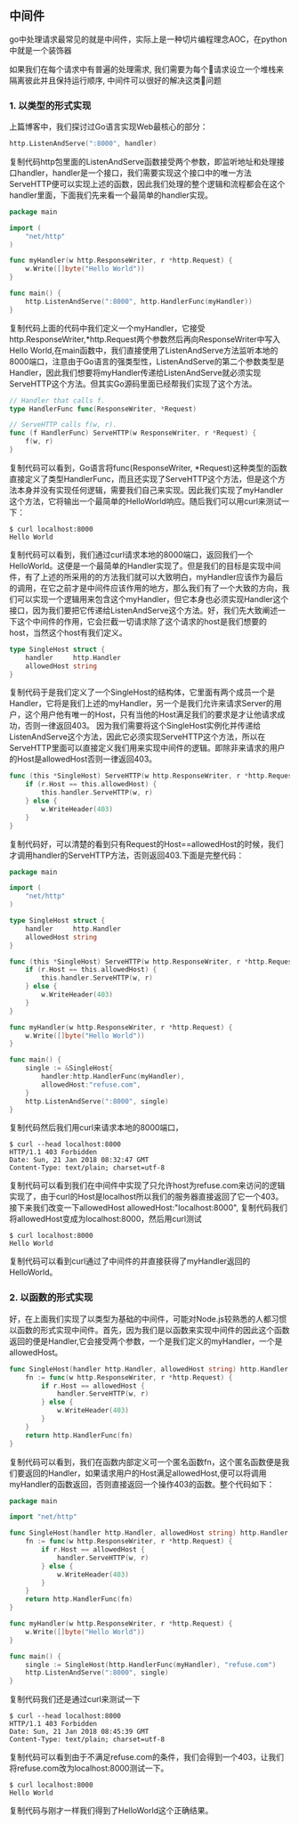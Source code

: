## 中间件

go中处理请求最常见的就是中间件，实际上是一种切片编程理念AOC，在python中就是一个装饰器

如果我们在每个请求中有普遍的处理需求, 我们需要为每个请求设立一个堆栈来隔离彼此并且保持运行顺序, 中间件可以很好的解决这类问题

### 1. 以类型的形式实现

上篇博客中，我们探讨过Go语言实现Web最核心的部分：

```go
http.ListenAndServe(":8000", handler)
```

复制代码http包里面的ListenAndServe函数接受两个参数，即监听地址和处理接口handler，handler是一个接口，我们需要实现这个接口中的唯一方法ServeHTTP便可以实现上述的函数，因此我们处理的整个逻辑和流程都会在这个handler里面，下面我们先来看一个最简单的handler实现。

```go
package main

import (
	"net/http"
)

func myHandler(w http.ResponseWriter, r *http.Request) {
	w.Write([]byte("Hello World"))
}

func main() {
	http.ListenAndServe(":8000", http.HandlerFunc(myHandler))
}
```

复制代码上面的代码中我们定义一个myHandler，它接受http.ResponseWriter,*http.Request两个参数然后再向ResponseWriter中写入Hello World,在main函数中，我们直接使用了ListenAndServe方法监听本地的8000端口，注意由于Go语言的强类型性，ListenAndServe的第二个参数类型是Handler，因此我们想要将myHandler传递给ListenAndServe就必须实现ServeHTTP这个方法。但其实Go源码里面已经帮我们实现了这个方法。

```go
// Handler that calls f.
type HandlerFunc func(ResponseWriter, *Request)

// ServeHTTP calls f(w, r).
func (f HandlerFunc) ServeHTTP(w ResponseWriter, r *Request) {
	f(w, r)
}
```

复制代码可以看到，Go语言将func(ResponseWriter, *Request)这种类型的函数直接定义了类型HandlerFunc，而且还实现了ServeHTTP这个方法，但是这个方法本身并没有实现任何逻辑，需要我们自己来实现。因此我们实现了myHandler这个方法，它将输出一个最简单的HelloWorld响应。随后我们可以用curl来测试一下：

```
$ curl localhost:8000
Hello World
```

复制代码可以看到，我们通过curl请求本地的8000端口，返回我们一个HelloWorld。这便是一个最简单的Handler实现了。但是我们的目标是实现中间件，有了上述的所采用的的方法我们就可以大致明白，myHandler应该作为最后的调用，在它之前才是中间件应该作用的地方，那么我们有了一个大致的方向，我们可以实现一个逻辑用来包含这个myHandler，但它本身也必须实现Handler这个接口，因为我们要把它传递给ListenAndServe这个方法。好，我们先大致阐述一下这个中间件的作用，它会拦截一切请求除了这个请求的host是我们想要的host，当然这个host有我们定义。

```go
type SingleHost struct {
	handler     http.Handler
	allowedHost string
}
```

复制代码于是我们定义了一个SingleHost的结构体，它里面有两个成员一个是Handler，它将是我们上述的myHandler，另一个是我们允许来请求Server的用户，这个用户他有唯一的Host，只有当他的Host满足我们的要求是才让他请求成功，否则一律返回403。
因为我们需要将这个SingleHost实例化并传递给ListenAndServe这个方法，因此它必须实现ServeHTTP这个方法，所以在ServeHTTP里面可以直接定义我们用来实现中间件的逻辑。即除非来请求的用户的Host是allowedHost否则一律返回403。

```go
func (this *SingleHost) ServeHTTP(w http.ResponseWriter, r *http.Request) {
	if (r.Host == this.allowedHost) {
		this.handler.ServeHTTP(w, r)
	} else {
		w.WriteHeader(403)
	}
}
```

复制代码好，可以清楚的看到只有Request的Host==allowedHost的时候，我们才调用handler的ServeHTTP方法，否则返回403.下面是完整代码：

```go
package main

import (
	"net/http"
)

type SingleHost struct {
	handler     http.Handler
	allowedHost string
}

func (this *SingleHost) ServeHTTP(w http.ResponseWriter, r *http.Request) {
	if (r.Host == this.allowedHost) {
		this.handler.ServeHTTP(w, r)
	} else {
		w.WriteHeader(403)
	}
}

func myHandler(w http.ResponseWriter, r *http.Request) {
	w.Write([]byte("Hello World"))
}

func main() {
	single := &SingleHost{
		handler:http.HandlerFunc(myHandler),
		allowedHost:"refuse.com",
	}
	http.ListenAndServe(":8000", single)
}
```

复制代码然后我们用curl来请求本地的8000端口，

```
$ curl --head localhost:8000
HTTP/1.1 403 Forbidden
Date: Sun, 21 Jan 2018 08:32:47 GMT
Content-Type: text/plain; charset=utf-8
```

复制代码可以看到我们在中间件中实现了只允许host为refuse.com来访问的逻辑实现了，由于curl的Host是localhost所以我们的服务器直接返回了它一个403。接下来我们改变一下allowedHost
allowedHost:"localhost:8000",
复制代码我们将allowedHost变成为localhost:8000，然后用curl测试

```
$ curl localhost:8000
Hello World
```

复制代码可以看到curl通过了中间件的并直接获得了myHandler返回的HelloWorld。

### 2. 以函数的形式实现

好，在上面我们实现了以类型为基础的中间件，可能对Node.js较熟悉的人都习惯以函数的形式实现中间件。首先，因为我们是以函数来实现中间件的因此这个函数返回的便是Handler,它会接受两个参数，一个是我们定义的myHandler，一个是allowedHost。

```go
func SingleHost(handler http.Handler, allowedHost string) http.Handler {
	fn := func(w http.ResponseWriter, r *http.Request) {
		if r.Host == allowedHost {
			handler.ServeHTTP(w, r)
		} else {
			w.WriteHeader(403)
		}
	}
	return http.HandlerFunc(fn)
}
```

复制代码可以看到，我们在函数内部定义可一个匿名函数fn，这个匿名函数便是我们要返回的Handler，如果请求用户的Host满足allowedHost,便可以将调用myHandler的函数返回，否则直接返回一个操作403的函数。整个代码如下：

```go
package main

import "net/http"

func SingleHost(handler http.Handler, allowedHost string) http.Handler {
	fn := func(w http.ResponseWriter, r *http.Request) {
		if r.Host == allowedHost {
			handler.ServeHTTP(w, r)
		} else {
			w.WriteHeader(403)
		}
	}
	return http.HandlerFunc(fn)
}

func myHandler(w http.ResponseWriter, r *http.Request) {
	w.Write([]byte("Hello World"))
}

func main() {
	single := SingleHost(http.HandlerFunc(myHandler), "refuse.com")
	http.ListenAndServe(":8000", single)
}
```

复制代码我们还是通过curl来测试一下

```
$ curl --head localhost:8000
HTTP/1.1 403 Forbidden
Date: Sun, 21 Jan 2018 08:45:39 GMT
Content-Type: text/plain; charset=utf-8
```

复制代码可以看到由于不满足refuse.com的条件，我们会得到一个403，让我们将refuse.com改为localhost:8000测试一下。

```
$ curl localhost:8000
Hello World
```

复制代码与刚才一样我们得到了HelloWorld这个正确结果。
